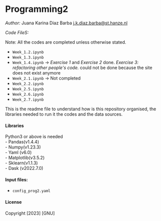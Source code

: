 # Programming2

_Author:_ Juana Karina Diaz Barba 
j.k.diaz.barba@st.hanze.nl

_Code FileS:_ 

Note: All the codes are completed unless otherwise stated.  

  - `Week_1.2.ipynb`
  - `Week_1.3.ipynb`
  - `Week_1.4.ipynb` -> _Exercise 1_ and _Exercise 2_ done. _Exercise 3: refactoring other people's code._ could not be done because the site does not exist anymore
  - `Week_2.1.ipynb` -> Not completed
  - `Week_2.2.ipynb`
  - `Week_2.5.ipynb`
  - `Week_2.6.ipynb`
  - `Week_2.7.ipynb`


This is the readme file to understand how is this repository organised, the libraries needed to run it the codes and the data sources.

#### Libraries 
Python3 or above is needed  
    - Pandas(v1.4.4)  
    - Numpy(v1.23.3)  
    - Yaml (v6.0)  
    - Matplotlib(v3.5.2)  
    - Sklearn(v1.1.3)  
    - Dask (v2022.7.0)  

    
#### Input files:
- `config_prog2.yaml`


#### License
Copyright [2023] [GNU]
